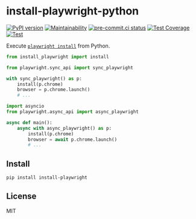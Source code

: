 # install-playwright-python

[![PyPI version](
  https://badge.fury.io/py/install-playwright.svg
  )](
  https://badge.fury.io/py/install-playwright
) [![Maintainability](
  https://api.codeclimate.com/v1/badges/75293ef4c40e3382cfe8/maintainability
  )](
  https://codeclimate.com/github/eggplants/install-playwright-python/maintainability
) [![pre-commit.ci status](
  https://results.pre-commit.ci/badge/github/eggplants/install-playwright-python/master.svg
  )](
  https://results.pre-commit.ci/latest/github/eggplants/install-playwright-python/master
) [![Test Coverage](
  https://api.codeclimate.com/v1/badges/75293ef4c40e3382cfe8/test_coverage
  )](
  https://codeclimate.com/github/eggplants/install-playwright-python/test_coverage
) [![Test](
  https://github.com/eggplants/install-playwright-python/actions/workflows/test.yml/badge.svg
  )](
  https://github.com/eggplants/install-playwright-python/actions/workflows/test.yml
)

Execute [`playwright install`](https://playwright.dev/python/docs/cli) from Python.

```python
from install_playwright import install
```

```python
from playwright.sync_api import sync_playwright

with sync_playwright() as p:
    install(p.chrome)
    browser = p.chrome.launch()
    # ...
```

```python
import asyncio
from playwright.async_api import async_playwright

async def main():
    async with async_playwright() as p:
        install(p.chrome)
        browser = await p.chrome.launch()
        # ...
```

## Install

```bash
pip install install-playwright
```

## License

MIT
